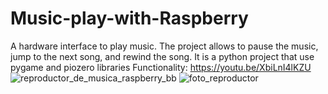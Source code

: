
# Music-play-with-Raspberry
A hardware interface to play music. The project allows to pause the music, jump to the next song, and rewind the song. It is a python project that use pygame and piozero libraries
Functionality: https://youtu.be/XbiLnI4lKZU
![reproductor_de_musica_raspberry_bb](https://user-images.githubusercontent.com/72472139/120908797-da1e9080-c633-11eb-8dc6-5e910a259e77.png)
![foto_reproductor](https://user-images.githubusercontent.com/72472139/120908621-92970500-c631-11eb-8e50-5a8a09ec729d.jpg)
